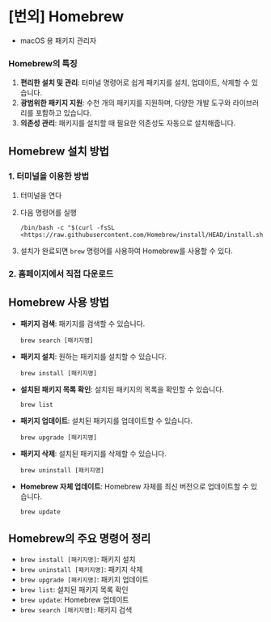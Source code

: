 # [번외] Homebrew

- macOS 용 패키지 관리자

### Homebrew의 특징

1. **편리한 설치 및 관리**: 터미널 명령어로 쉽게 패키지를 설치, 업데이트, 삭제할 수 있습니다.
2. **광범위한 패키지 지원**: 수천 개의 패키지를 지원하며, 다양한 개발 도구와 라이브러리를 포함하고 있습니다.
3. **의존성 관리**: 패키지를 설치할 때 필요한 의존성도 자동으로 설치해줍니다.

## Homebrew 설치 방법

### 1. 터미널을 이용한 방법

1. 터미널을 연다
2. 다음 명령어를 실행
    
    ```
    /bin/bash -c "$(curl -fsSL <https://raw.githubusercontent.com/Homebrew/install/HEAD/install.sh>)"
    ```
    
3. 설치가 완료되면 `brew` 명령어를 사용하여 Homebrew를 사용할 수 있다.

### 2. 홈페이지에서 직접 다운로드

## Homebrew 사용 방법

- **패키지 검색**: 패키지를 검색할 수 있습니다.
    
    ```
    brew search [패키지명]
    ```
    
- **패키지 설치**: 원하는 패키지를 설치할 수 있습니다.
    
    ```
    brew install [패키지명]
    ```
    
- **설치된 패키지 목록 확인**: 설치된 패키지의 목록을 확인할 수 있습니다.
    
    ```
    brew list
    ```
    
- **패키지 업데이트**: 설치된 패키지를 업데이트할 수 있습니다.
    
    ```
    brew upgrade [패키지명]
    ```
    
- **패키지 삭제**: 설치된 패키지를 삭제할 수 있습니다.
    
    ```
    brew uninstall [패키지명]
    ```
    
- **Homebrew 자체 업데이트**: Homebrew 자체를 최신 버전으로 업데이트할 수 있습니다.
    
    ```
    brew update
    ```
    

## Homebrew의 주요 명령어 정리

- `brew install [패키지명]`: 패키지 설치
- `brew uninstall [패키지명]`: 패키지 삭제
- `brew upgrade [패키지명]`: 패키지 업데이트
- `brew list`: 설치된 패키지 목록 확인
- `brew update`: Homebrew 업데이트
- `brew search [패키지명]`: 패키지 검색